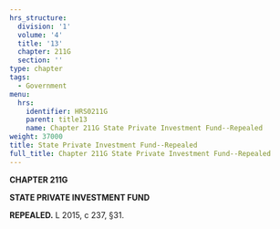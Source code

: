 ```yaml
---
hrs_structure:
  division: '1'
  volume: '4'
  title: '13'
  chapter: 211G
  section: ''
type: chapter
tags:
  - Government
menu:
  hrs:
    identifier: HRS0211G
    parent: title13
    name: Chapter 211G State Private Investment Fund--Repealed
weight: 37000
title: State Private Investment Fund--Repealed
full_title: Chapter 211G State Private Investment Fund--Repealed
---
```

**CHAPTER 211G**

**STATE PRIVATE INVESTMENT FUND**

**REPEALED.** L 2015, c 237, §31.